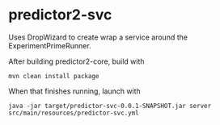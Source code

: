 # predictor2-svc

Uses DropWizard to create wrap a service around the ExperimentPrimeRunner.

After building predictor2-core, build with

    mvn clean install package

When that finishes running, launch with

    java -jar target/predictor-svc-0.0.1-SNAPSHOT.jar server src/main/resources/predictor-svc.yml